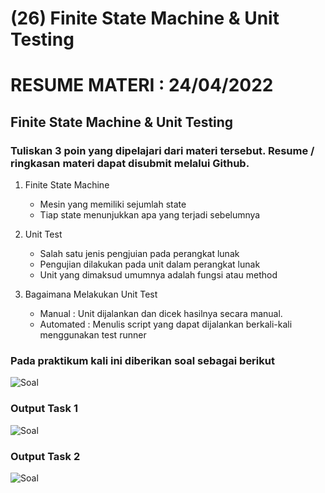 # (26) Finite State Machine & Unit Testing

# RESUME MATERI : 24/04/2022

## Finite State Machine & Unit Testing

### Tuliskan 3 poin yang dipelajari dari materi tersebut. Resume / ringkasan materi dapat disubmit melalui Github.

1. Finite State Machine
   - Mesin yang memiliki sejumlah state
   - Tiap state menunjukkan apa yang terjadi sebelumnya


2. Unit Test
   - Salah satu jenis pengjuian pada perangkat lunak
   - Pengujian dilakukan pada unit dalam perangkat lunak
   - Unit yang dimaksud umumnya adalah fungsi atau method

3. Bagaimana Melakukan Unit Test
   - Manual : Unit dijalankan dan dicek hasilnya secara manual.
   - Automated : Menulis script yang dapat dijalankan berkali-kali menggunakan test runner

### Pada praktikum kali ini diberikan soal sebagai berikut
![Soal](//26_Finite%20State%20Machine%20and%20Unit%20Testing/screenshots/soal26.png)


### Output Task 1
![Soal](//26_Finite%20State%20Machine%20and%20Unit%20Testing/screenshots/task1.png)

### Output Task 2
![Soal](//26_Finite%20State%20Machine%20and%20Unit%20Testing/screenshots/previewTask.gif)

